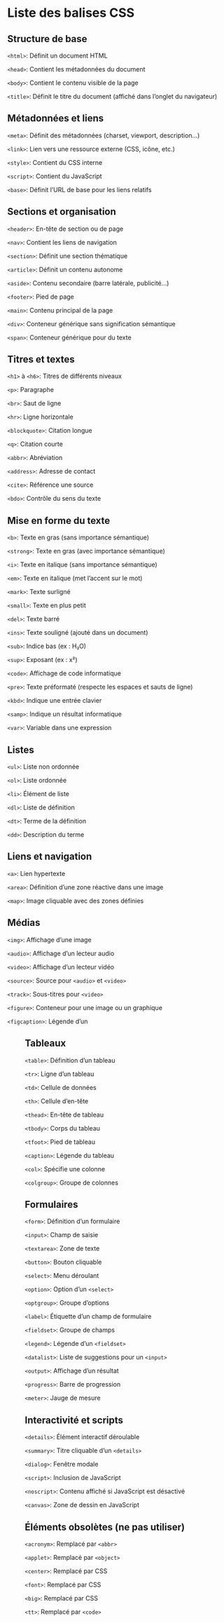 # Liste des balises CSS
## Structure de base

`<html>`: Définit un document HTML

`<head>`: Contient les métadonnées du document

`<body>`: Contient le contenu visible de la page

`<title>`: Définit le titre du document (affiché dans l’onglet du navigateur)

## Métadonnées et liens

`<meta>`: Définit des métadonnées (charset, viewport, description…)

`<link>`: Lien vers une ressource externe (CSS, icône, etc.)

`<style>`: Contient du CSS interne

`<script>`: Contient du JavaScript

`<base>`: Définit l’URL de base pour les liens relatifs

## Sections et organisation
`<header>`: En-tête de section ou de page

`<nav>`: Contient les liens de navigation

`<section>`: Définit une section thématique

`<article>`: Définit un contenu autonome

`<aside>`: Contenu secondaire (barre latérale, publicité…)

`<footer>`: Pied de page

`<main>`: Contenu principal de la page

`<div>`: Conteneur générique sans signification sémantique

`<span>`: Conteneur générique pour du texte

## Titres et textes
`<h1>` à `<h6>`: Titres de différents niveaux

`<p>`: Paragraphe

`<br>`: Saut de ligne

`<hr>`: Ligne horizontale

`<blockquote>`: Citation longue

`<q>`: Citation courte

`<abbr>`: Abréviation

`<address>`: Adresse de contact

`<cite>`: Référence une source

`<bdo>`: Contrôle du sens du texte

## Mise en forme du texte

`<b>`: Texte en gras (sans importance sémantique)

`<strong>`: Texte en gras (avec importance sémantique)

`<i>`: Texte en italique (sans importance sémantique)

`<em>`: Texte en italique (met l’accent sur le mot)

`<mark>`: Texte surligné

`<small>`: Texte en plus petit

`<del>`: Texte barré

`<ins>`: Texte souligné (ajouté dans un document)

`<sub>`: Indice bas (ex : H₂O)

`<sup>`: Exposant (ex : x²)

`<code>`: Affichage de code informatique

`<pre>`: Texte préformaté (respecte les espaces et sauts de ligne)

`<kbd>`: Indique une entrée clavier

`<samp>`: Indique un résultat informatique

`<var>`: Variable dans une expression

## Listes

`<ul>`: Liste non ordonnée

`<ol>`: Liste ordonnée

`<li>`: Élément de liste

`<dl>`: Liste de définition

`<dt>`: Terme de la définition

`<dd>`: Description du terme

## Liens et navigation

`<a>`: Lien hypertexte

`<area>`: Définition d’une zone réactive dans une image

`<map>`: Image cliquable avec des zones définies

## Médias

`<img>`: Affichage d’une image

`<audio>`: Affichage d’un lecteur audio

`<video>`: Affichage d’un lecteur vidéo

`<source>`: Source pour `<audio>` et `<video>`

`<track>`: Sous-titres pour `<video>`

`<figure>`: Conteneur pour une image ou un graphique

`<figcaption>`: Légende d’un <figure>

## Tableaux

`<table>`: Définition d’un tableau

`<tr>`: Ligne d’un tableau

`<td>`: Cellule de données

`<th>`: Cellule d’en-tête

`<thead>`: En-tête de tableau

`<tbody>`: Corps du tableau

`<tfoot>`: Pied de tableau

`<caption>`: Légende du tableau

`<col>`: Spécifie une colonne

`<colgroup>`: Groupe de colonnes

## Formulaires

`<form>`: Définition d’un formulaire

`<input>`: Champ de saisie

`<textarea>`: Zone de texte

`<button>`: Bouton cliquable

`<select>`: Menu déroulant

`<option>`: Option d’un `<select>`

`<optgroup>`: Groupe d’options

`<label>`: Étiquette d’un champ de formulaire

`<fieldset>`: Groupe de champs

`<legend>`: Légende d’un `<fieldset>`

`<datalist>`: Liste de suggestions pour un `<input>`

`<output>`: Affichage d’un résultat

`<progress>`: Barre de progression

`<meter>`: Jauge de mesure

## Interactivité et scripts

`<details>`: Élément interactif déroulable

`<summary>`: Titre cliquable d’un `<details>`

`<dialog>`: Fenêtre modale

`<script>`: Inclusion de JavaScript

`<noscript>`: Contenu affiché si JavaScript est désactivé

`<canvas>`: Zone de dessin en JavaScript

## Éléments obsolètes (ne pas utiliser)

`<acronym>`: Remplacé par `<abbr>`

`<applet>`: Remplacé par `<object>`

`<center>`: Remplacé par CSS

`<font>`: Remplacé par CSS

`<big>`: Remplacé par CSS

`<tt>`: Remplacé par `<code>`
